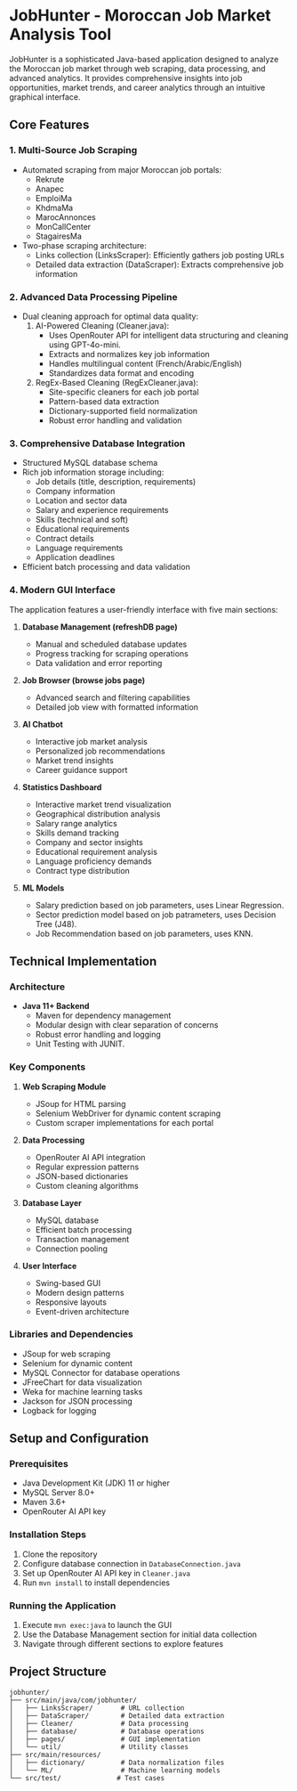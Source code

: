 # JobHunter - Moroccan Job Market Analysis Tool

JobHunter is a sophisticated Java-based application designed to analyze the Moroccan job market through web scraping, data processing, and advanced analytics. It provides comprehensive insights into job opportunities, market trends, and career analytics through an intuitive graphical interface.

## Core Features

### 1. Multi-Source Job Scraping
- Automated scraping from major Moroccan job portals:
  - Rekrute
  - Anapec
  - EmploiMa
  - KhdmaMa
  - MarocAnnonces
  - MonCallCenter
  - StagairesMa
- Two-phase scraping architecture:
  - Links collection (LinksScraper): Efficiently gathers job posting URLs
  - Detailed data extraction (DataScraper): Extracts comprehensive job information

### 2. Advanced Data Processing Pipeline
- Dual cleaning approach for optimal data quality:
  1. AI-Powered Cleaning (Cleaner.java):
     - Uses OpenRouter API for intelligent data structuring and cleaning using GPT-4o-mini.
     - Extracts and normalizes key job information
     - Handles multilingual content (French/Arabic/English)
     - Standardizes data format and encoding
  2. RegEx-Based Cleaning (RegExCleaner.java):
     - Site-specific cleaners for each job portal
     - Pattern-based data extraction
     - Dictionary-supported field normalization
     - Robust error handling and validation

### 3. Comprehensive Database Integration
- Structured MySQL database schema
- Rich job information storage including:
  - Job details (title, description, requirements)
  - Company information
  - Location and sector data
  - Salary and experience requirements
  - Skills (technical and soft)
  - Educational requirements
  - Contract details
  - Language requirements
  - Application deadlines
- Efficient batch processing and data validation

### 4. Modern GUI Interface
The application features a user-friendly interface with five main sections:

1. **Database Management (refreshDB page)**
   - Manual and scheduled database updates
   - Progress tracking for scraping operations
   - Data validation and error reporting

2. **Job Browser (browse jobs page)**
   - Advanced search and filtering capabilities
   - Detailed job view with formatted information

3. **AI Chatbot**
   - Interactive job market analysis
   - Personalized job recommendations
   - Market trend insights
   - Career guidance support

4. **Statistics Dashboard**
   - Interactive market trend visualization
   - Geographical distribution analysis
   - Salary range analytics
   - Skills demand tracking
   - Company and sector insights
   - Educational requirement analysis
   - Language proficiency demands
   - Contract type distribution

5. **ML Models**
   - Salary prediction based on job parameters, uses Linear Regression.
   - Sector prediction model based on job patrameters, uses Decision Tree (J48).
   - Job Recommendation based on job parameters, uses KNN.

## Technical Implementation

### Architecture
- **Java 11+ Backend**
  - Maven for dependency management
  - Modular design with clear separation of concerns
  - Robust error handling and logging
  - Unit Testing with JUNIT.

### Key Components
1. **Web Scraping Module**
   - JSoup for HTML parsing
   - Selenium WebDriver for dynamic content scraping
   - Custom scraper implementations for each portal

2. **Data Processing**
   - OpenRouter AI API integration
   - Regular expression patterns
   - JSON-based dictionaries
   - Custom cleaning algorithms

3. **Database Layer**
   - MySQL database
   - Efficient batch processing
   - Transaction management
   - Connection pooling

4. **User Interface**
   - Swing-based GUI
   - Modern design patterns
   - Responsive layouts
   - Event-driven architecture

### Libraries and Dependencies
- JSoup for web scraping
- Selenium for dynamic content
- MySQL Connector for database operations
- JFreeChart for data visualization
- Weka for machine learning tasks
- Jackson for JSON processing
- Logback for logging

## Setup and Configuration

### Prerequisites
- Java Development Kit (JDK) 11 or higher
- MySQL Server 8.0+
- Maven 3.6+
- OpenRouter AI API key

### Installation Steps
1. Clone the repository
2. Configure database connection in `DatabaseConnection.java`
3. Set up OpenRouter AI API key in `Cleaner.java`
4. Run `mvn install` to install dependencies

### Running the Application
1. Execute `mvn exec:java` to launch the GUI
2. Use the Database Management section for initial data collection
3. Navigate through different sections to explore features

## Project Structure
```
jobhunter/
├── src/main/java/com/jobhunter/
│   ├── LinksScraper/       # URL collection
│   ├── DataScraper/        # Detailed data extraction
│   ├── Cleaner/            # Data processing
│   ├── database/           # Database operations
│   ├── pages/              # GUI implementation
│   └── util/               # Utility classes
├── src/main/resources/
│   ├── dictionary/         # Data normalization files
│   └── ML/                 # Machine learning models
└── src/test/              # Test cases
```